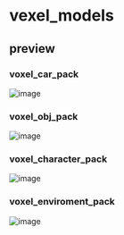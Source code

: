 # vexel_models
## preview
### voxel_car_pack
![image](https://user-images.githubusercontent.com/77091655/179734621-f150029c-368f-415a-a33f-5242027a8a13.png)
### voxel_obj_pack
![image](https://user-images.githubusercontent.com/77091655/179735031-f5c6dc65-f6f1-48ca-a58e-613f7db1a4ed.png)
### voxel_character_pack
![image](https://user-images.githubusercontent.com/77091655/179735132-4d2e845d-4635-42fc-801c-cd787d0cf106.png)
### voxel_enviroment_pack
![image](https://user-images.githubusercontent.com/77091655/179735213-c500a37a-eb3e-48d8-b891-27dc4158e2f6.png)
